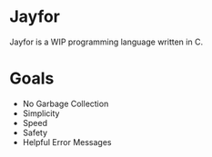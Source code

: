# Jayfor
Jayfor is a WIP programming language written in C.

# Goals
* No Garbage Collection
* Simplicity
* Speed
* Safety
* Helpful Error Messages
